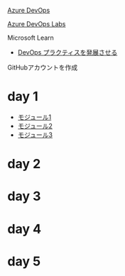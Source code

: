 [Azure DevOps](https://azure.microsoft.com/ja-jp/services/devops/)

[Azure DevOps Labs](https://azuredevopslabs.com/)

Microsoft Learn
- [DevOps プラクティスを発展させる](https://docs.microsoft.com/ja-jp/learn/paths/evolve-your-devops-practices/)

GitHubアカウントを作成


# day 1

- [モジュール1](mod01.md)
- [モジュール2](mod02.md)
- [モジュール3](mod03.md)

# day 2

# day 3

# day 4

# day 5
